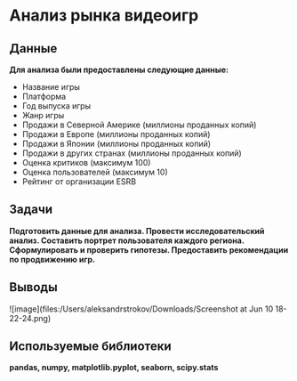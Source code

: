# Анализ рынка видеоигр

## Данные

**Для анализа были предоставлены следующие данные:**

* Название игры
* Платформа
* Год выпуска игры
* Жанр игры
* Продажи в Северной Америке (миллионы проданных копий)
* Продажи в Европе (миллионы проданных копий)
* Продажи в Японии (миллионы проданных копий)
* Продажи в других странах (миллионы проданных копий)
* Оценка критиков (максимум 100)
* Оценка пользователей (максимум 10)
* Рейтинг от организации ESRB 
    
    
## Задачи
    
**Подготовить данные для анализа. Провести исследовательский анализ. Составить портрет пользователя каждого региона. Сформулировать и проверить гипотезы. Предоставить рекомендации по продвижению игр.**

## Выводы
![image](files:/Users/aleksandrstrokov/Downloads/Screenshot at Jun 10 18-22-24.png)

## Используемые библиотеки

**pandas, numpy, matplotlib.pyplot, seaborn, scipy.stats**